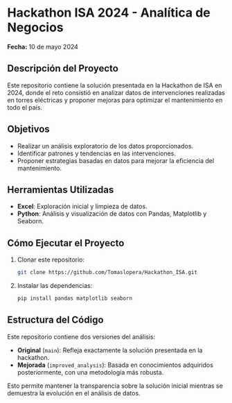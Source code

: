 # Hackathon ISA 2024 - Analítica de Negocios

**Fecha:** 10 de mayo 2024

## Descripción del Proyecto
Este repositorio contiene la solución presentada en la Hackathon de ISA en 2024, donde el reto consistió en analizar datos de intervenciones realizadas en torres eléctricas y proponer mejoras para optimizar el mantenimiento en todo el país.

## Objetivos
- Realizar un análisis exploratorio de los datos proporcionados.
- Identificar patrones y tendencias en las intervenciones.
- Proponer estrategias basadas en datos para mejorar la eficiencia del mantenimiento.

## Herramientas Utilizadas
- **Excel**: Exploración inicial y limpieza de datos.
- **Python**: Análisis y visualización de datos con Pandas, Matplotlib y Seaborn.

## Cómo Ejecutar el Proyecto
1. Clonar este repositorio:
   ```bash
   git clone https://github.com/Tomaslopera/Hackathon_ISA.git
   ```
2. Instalar las dependencias:
   ```bash
   pip install pandas matplotlib seaborn
   ```
## Estructura del Código
Este repositorio contiene dos versiones del análisis:
- **Original** (`main`): Refleja exactamente la solución presentada en la hackathon.
- **Mejorada** (`improved_analysis`): Basada en conocimientos adquiridos posteriormente, con una metodología más robusta.

Esto permite mantener la transparencia sobre la solución inicial mientras se demuestra la evolución en el análisis de datos.
